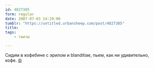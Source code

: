 ```yaml
---
id: 4827385
form: regular
date: 2007-07-03 14:29:00
tumblr: "https://untitled.urbansheep.com/post/4827385"
title:
tags:
    - твиты

---
```


<p>Сидим в кофебине с эрилом и blanditiae, пьем, как ни удивительно, кофе. <a href="http://twitter.com/urbansheep/statuses/132209372">☮</a></p>

